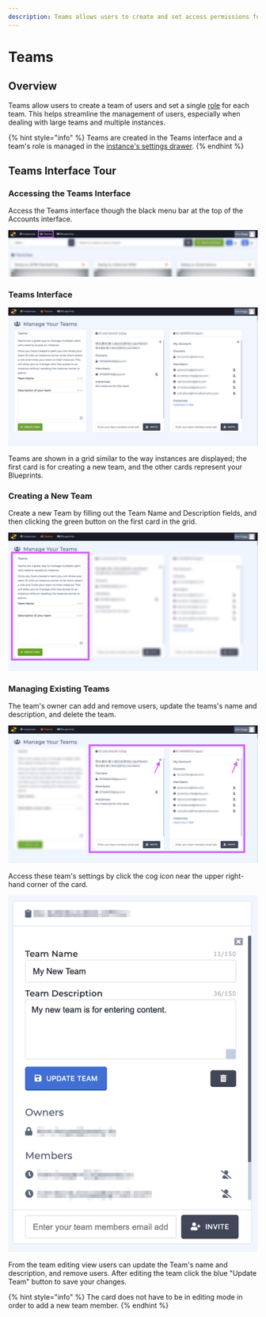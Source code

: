 ```yaml
---
description: Teams allows users to create and set access permissions for groups of users.
---
```


# Teams

## Overview

Teams allow users to create a team of users and set a single [role](https://zesty.org/getting-started/roles-and-permissions) for each team. This helps streamline the management of users, especially when dealing with large teams and multiple instances.

{% hint style="info" %}
Teams are created in the Teams interface and a team's role is managed in the [instance's settings drawer](https://zesty.org/glossary#instance-settings-drawer).
{% endhint %}

## Teams Interface Tour

### Accessing the Teams Interface

Access the Teams interface though the black menu bar at the top of the Accounts interface.

![Access Blueprints from the Accounts menu bar.](../../.gitbook/assets/teams-interface-access.png)

### Teams Interface

![The Teams interface allows users to manager their teams.](../../.gitbook/assets/teams-interface.png)

Teams are shown in a grid similar to the way instances are displayed; the first card is for creating a new team, and the other cards represent your Blueprints.

### Creating a New Team

Create a new Team by filling out the Team Name and Description fields, and then clicking the green button on the first card in the grid.

![Use the first card in the grid to create a new team.](../../.gitbook/assets/teams-interface-create-new.png)

### Managing Existing Teams

The team's owner can add and remove users, update the teams's name and description, and delete the team.

![Access teams&apos; settings by clicking the cog icon.](../../.gitbook/assets/teams-interface-edit-teams.png)

Access these team's settings by click the cog icon near the upper right-hand corner of the card.

![Team editing view.](../../.gitbook/assets/team-edit-view.png)

From the team editing view users can update the Team's name and description, and remove users. After editing the team click the blue "Update Team" button to save your changes.

{% hint style="info" %}
The card does not have to be in editing mode in order to add a new team member.
{% endhint %}

